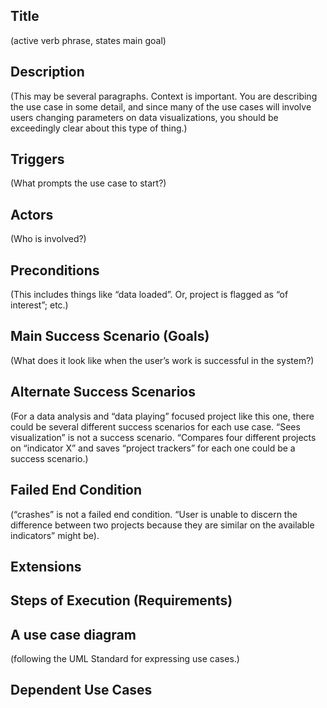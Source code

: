 
## Title 
(active verb phrase, states main goal)

## Description 
(This may be several paragraphs. Context is important. You are describing the use case in some detail, and since many of the use cases will involve users changing parameters on data visualizations, you should be exceedingly clear about this type of thing.)

## Triggers 
(What prompts the use case to start?)

## Actors 
(Who is involved?)

## Preconditions 
(This includes things like “data loaded”. Or, project is flagged as “of interest”; etc.)

## Main Success Scenario (Goals)
(What does it look like when the user’s work is successful in the system?)

## Alternate Success Scenarios 
(For a data analysis and “data playing” focused project like this one, there could be several different success scenarios for each use case. “Sees visualization” is not a success scenario. “Compares four different projects on “indicator X” and saves “project trackers” for each one could be a success scenario.)

## Failed End Condition 
(“crashes” is not a failed end condition. “User is unable to discern the difference between two projects because they are similar on the available indicators” might be).

## Extensions

## Steps of Execution (Requirements)

## A use case diagram
(following the UML Standard for expressing use cases.)

## Dependent Use Cases
